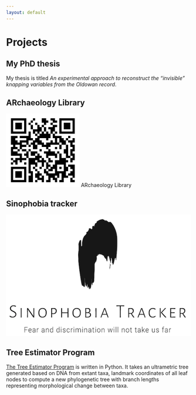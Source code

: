 ```yaml
---
layout: default
---
```


# Projects

## My PhD thesis
My thesis is titled _An experimental approach to reconstruct the “invisible” knapping variables from the Oldowan record_.

## ARchaeology Library
![ARchaeology](https://github.com/lili0824/ARchaeology/blob/master/docs/archaeology.png)
ARchaeology Library 

## Sinophobia tracker
![sino_logo](./assets/img/sino_logo.png)

## Tree Estimator Program
[The Tree Estimator Program](https://github.com/lili0824/fossil) is written in Python. It takes an ultrametric tree generated based on DNA from extant taxa, landmark coordinates of all leaf nodes to compute a new phylogenetic tree with branch lengths representing morphological change between taxa.
